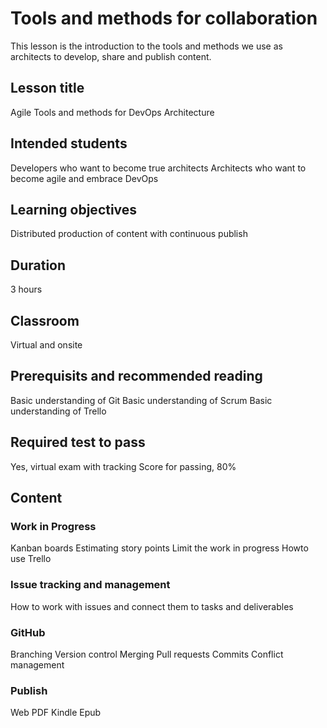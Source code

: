 # Tools and methods for collaboration

This lesson is the introduction to the tools and methods we use as architects to develop, share and publish content.

## Lesson title
Agile Tools and methods for DevOps Architecture

## Intended students
Developers who want to become true architects
Architects who want to become agile and embrace DevOps

## Learning objectives
Distributed production of content with continuous publish

## Duration
3 hours

## Classroom
Virtual and onsite

## Prerequisits and recommended reading
Basic understanding of Git
Basic understanding of Scrum
Basic understanding of Trello

## Required test to pass
Yes, virtual exam with tracking
Score for passing, 80%

## Content

### Work in Progress
Kanban boards
Estimating story points
Limit the work in progress
Howto use Trello

### Issue tracking and management
How to work with issues and connect them to tasks and deliverables

### GitHub
Branching
Version control
Merging
Pull requests
Commits
Conflict management

### Publish

Web
PDF
Kindle
Epub
